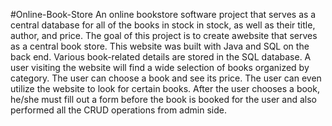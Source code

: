 #Online-Book-Store
An online bookstore software project that serves as a central database for all of the books in stock in stock, as well as their title, author, and price. The goal of this project is to create awebsite that serves as a central book store. This website was built with Java and SQL on the back end. Various book-related details are stored in the SQL database. A user visiting the website will find a wide selection of books organized by category. The user can choose a book and see its price. The user can even utilize the website to look for certain books. After the user chooses a book, he/she must fill out a form before the book is booked for the user and also performed all the CRUD  operations from admin side.
